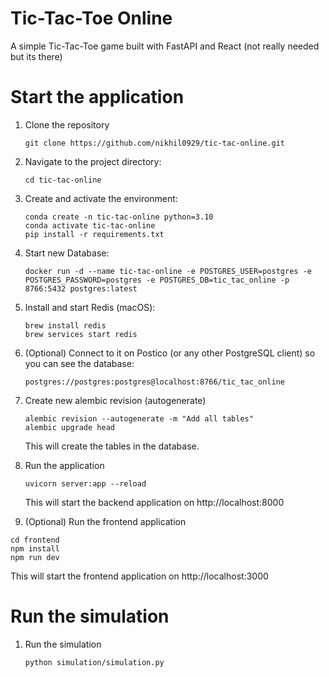 # Tic-Tac-Toe Online

A simple Tic-Tac-Toe game built with FastAPI and React (not really needed but its there)

# Start the application

1. Clone the repository

   ```
   git clone https://github.com/nikhil0929/tic-tac-online.git
   ```

2. Navigate to the project directory:

   ```
   cd tic-tac-online
   ```

3. Create and activate the environment:

   ```
   conda create -n tic-tac-online python=3.10
   conda activate tic-tac-online
   pip install -r requirements.txt
   ```

4. Start new Database:

   ```
   docker run -d --name tic-tac-online -e POSTGRES_USER=postgres -e POSTGRES_PASSWORD=postgres -e POSTGRES_DB=tic_tac_online -p 8766:5432 postgres:latest
   ```

5. Install and start Redis (macOS):

   ```
   brew install redis
   brew services start redis
   ```

6. (Optional) Connect to it on Postico (or any other PostgreSQL client) so you can see the database:

   ```
   postgres://postgres:postgres@localhost:8766/tic_tac_online
   ```

7. Create new alembic revision (autogenerate)

   ```
   alembic revision --autogenerate -m "Add all tables"
   alembic upgrade head
   ```

   This will create the tables in the database.

8. Run the application

   ```
   uvicorn server:app --reload
   ```

   This will start the backend application on http://localhost:8000

9. (Optional) Run the frontend application

```
cd frontend
npm install
npm run dev
```

This will start the frontend application on http://localhost:3000

# Run the simulation

1. Run the simulation
   ```
   python simulation/simulation.py
   ```
